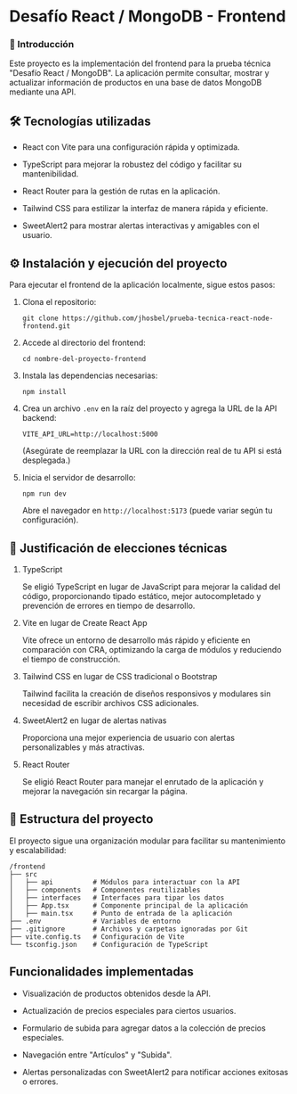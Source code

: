 # Desafío React / MongoDB - Frontend

### 📝 Introducción

Este proyecto es la implementación del frontend para la prueba técnica "Desafío React / MongoDB". La aplicación permite consultar, mostrar y actualizar información de productos en una base de datos MongoDB mediante una API.

## 🛠️ Tecnologías utilizadas

- React con Vite para una configuración rápida y optimizada.

- TypeScript para mejorar la robustez del código y facilitar su mantenibilidad.

- React Router para la gestión de rutas en la aplicación.

- Tailwind CSS para estilizar la interfaz de manera rápida y eficiente.

- SweetAlert2 para mostrar alertas interactivas y amigables con el usuario.

## ⚙️ Instalación y ejecución del proyecto

Para ejecutar el frontend de la aplicación localmente, sigue estos pasos:

1. Clona el repositorio:
    ```
    git clone https://github.com/jhosbel/prueba-tecnica-react-node-frontend.git
    ```

2. Accede al directorio del frontend:
    ```
    cd nombre-del-proyecto-frontend
    ```
3. Instala las dependencias necesarias:
    ```
    npm install
    ```
4. Crea un archivo `.env` en la raíz del proyecto y agrega la URL de la API backend:
    ```
    VITE_API_URL=http://localhost:5000
    ```
    (Asegúrate de reemplazar la URL con la dirección real de tu API si está desplegada.)

5. Inicia el servidor de desarrollo:
    ```
    npm run dev
    ```
    Abre el navegador en `http://localhost:5173` (puede variar según tu configuración).

## 📝 Justificación de elecciones técnicas

1. TypeScript

    Se eligió TypeScript en lugar de JavaScript para mejorar la calidad del código, proporcionando tipado estático, mejor autocompletado y prevención de errores en tiempo de desarrollo.

2. Vite en lugar de Create React App

    Vite ofrece un entorno de desarrollo más rápido y eficiente en comparación con CRA, optimizando la carga de módulos y reduciendo el tiempo de construcción.

3. Tailwind CSS en lugar de CSS tradicional o Bootstrap

    Tailwind facilita la creación de diseños responsivos y modulares sin necesidad de escribir archivos CSS adicionales.

4. SweetAlert2 en lugar de alertas nativas

    Proporciona una mejor experiencia de usuario con alertas personalizables y más atractivas.

5. React Router

    Se eligió React Router para manejar el enrutado de la aplicación y mejorar la navegación sin recargar la página.

## 📂 Estructura del proyecto

El proyecto sigue una organización modular para facilitar su mantenimiento y escalabilidad:

    /frontend
    ├── src
    │   ├── api          # Módulos para interactuar con la API 
    │   ├── components   # Componentes reutilizables
    │   ├── interfaces   # Interfaces para tipar los datos
    │   ├── App.tsx      # Componente principal de la aplicación
    │   ├── main.tsx     # Punto de entrada de la aplicación
    ├── .env             # Variables de entorno
    ├── .gitignore       # Archivos y carpetas ignoradas por Git
    ├── vite.config.ts   # Configuración de Vite
    └── tsconfig.json    # Configuración de TypeScript

## Funcionalidades implementadas

- Visualización de productos obtenidos desde la API.

- Actualización de precios especiales para ciertos usuarios.

- Formulario de subida para agregar datos a la colección de precios especiales.

- Navegación entre "Artículos" y "Subida".

- Alertas personalizadas con SweetAlert2 para notificar acciones exitosas o errores.